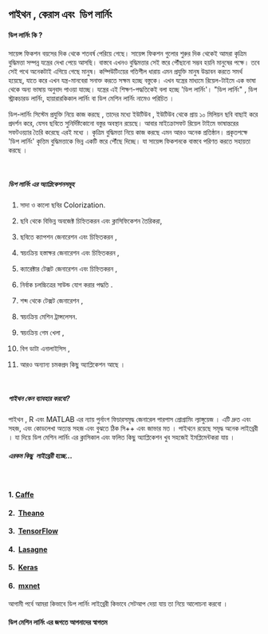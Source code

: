 ## পাইথন , কেরাস এবং  ডিপ লার্নিং

#### ডিপ লার্নিং কি ?

সায়েন্স ফিকশন বয়সের দিক থেকে শতবর্ষ পেরিয়ে গেছে। সায়েন্স ফিকশন গুলোর শুরুর দিক থেকেই আমরা কৃত্রিম বুদ্ধিমত্তা সম্পন্ন যন্ত্রের দেখা পেয়ে আসছি। বাস্তবে এখনও বুদ্ধিমত্তার সেই স্তরে পৌঁছানো সম্ভব হয়নি মানুষের পক্ষে। তবে সেই পথে অনেকটাই এগিয়ে গেছে মানুষ। কম্পিউটিংয়ের গতিশীল ধারায় এমন প্রযুক্তি মানুষ উদ্ভাবন করতে সমর্থ হয়েছে, যাতে করে এখন যন্ত্র-মানবেরা সনাক্ত করতে সক্ষম হচ্ছে বস্তুকে। এখন যন্ত্রের মাধ্যমে রিয়েল-টাইমে এক ভাষা থেকে অন্য ভাষায় অনুবাদ পাওয়া যাচ্ছে। যন্ত্রের এই শিক্ষণ-পদ্ধতিকেই বলা হচ্ছে 'ডিপ লার্নিং'।  "ডিপ লার্নিং" , ডিপ স্ট্রাকচারড লার্নিং, হায়ারারকিকাল লার্নিং বা ডিপ মেশিন লার্নিং নামেও পরিচিত ।

ডিপ-লার্নিং সিস্টেম প্রযুক্তি  নিয়ে কাজ করছে , তাদের মধ্যে  ইউটিউব , ইউটিউব থেকে প্রায় ১০ মিলিয়ন ছবি বাছাই করে প্রদর্শন করে, যেসব ছবিতে সুনির্দিষ্টকোনো বস্তুর অবস্থান রয়েছে। আবার মাইক্রোসফট রিয়েল টাইমে ভাষান্তরের সফটওয়্যার তৈরি  করেছে এরই মধ্যে । কৃত্রিম বুদ্ধিমত্তা নিয়ে কাজ করছে এমন আরও অনেক প্রতিষ্ঠান। প্রকৃতপক্ষে 'ডিপ লার্নিং' কৃত্তিম বুদ্ধিমত্তাকে ভিন্ন একটি স্তরে পৌঁছে দিচ্ছে। যা সায়েন্স ফিকশনকে বাস্তবে পরিণত করতে সহায়তা করছে ।

 

##### ডিপ লার্নিং এর অ্যাপ্লিকেশনসমূহ

1.  সাদা ও কালো ছবির Colorization.

2.  ছবি থেকে বিভিন্ন অবজেক্ট চিহ্নিতকরন এবং ক্লাসিফিকেশন তৈরিকরা,

3.  ছবিতে ক্যাপশন জেনারেশন এবং চিহ্নিতকরন ,

4.  স্বয়ংক্রিয় হস্তাক্ষর জেনারেশন এবং চিহ্নিতকরন ,

5.  ক্যারেক্টার টেক্সট জেনারেশন এবং চিহ্নিতকরন ,

6.  নির্বাক চলচ্চিত্রের সাউন্ড যোগ করার পদ্ধতি .

7.  শব্দ থেকে টেক্সট জেনারেশন ,

8.  স্বয়ংক্রিয় মেশিন ট্রান্সলেসন.

9.  স্বয়ংক্রিয় গেম খেলা ,

10.  বিগ ডাটা এনালাইসিস ,

11.  আরও অন্যান্য চমকপ্রদ কিছু অ্যাপ্লিকেশন আছে । 

     ​

##### পাইথন কেন ব্যাবহার করবো?

পাইথন , R এবং MATLAB এর ন্যায় পুর্নাংগ ফিচারসমৃদ্ধ জেনারেল পারপাস প্রোগ্রামিং ল্যাঙ্গুয়েজ । এটি দ্রুত এবং সহজ, এবং কোডলেখা অত্যন্ত সহজ এবং বুঝতে ঠিক সি++ এবং জাভার মত । পাইথনে রয়েছে সমৃদ্ধ অনেক লাইব্রেরী । যা দিয়ে ডিপ মেশিন লার্নিং এর ক্লাসিকাল এবং ফলিত কিছু অ্যাপ্লিকেশন খুব সহজেই ইমপ্লিমেন্টকরা যায় ।



##### এরকম কিছু  লাইব্রেরী হচ্ছে...

 

#### 1. [Caffe](http://caffe.berkeleyvision.org/)

#### 2.  [Theano](http://deeplearning.net/software/theano/)

#### 3.  [TensorFlow](https://www.tensorflow.org/)

#### 4.  [Lasagne](https://github.com/Lasagne/Lasagne)

#### 5.  [Keras](http://keras.io/)

#### 6.  [mxnet](https://github.com/dmlc/mxnet)



আগামী পর্বে  আমরা কিভাবে ডিপ লার্নিং লাইব্রেরী  কিভাবে সেটআপ দেয়া যায় তা নিয়ে আলোচনা করবো । 

#### ডিপ মেশিন লার্নিং এর জগতে আপনাদের স্বাগতম
